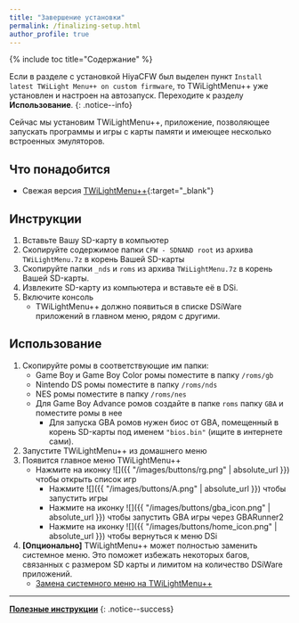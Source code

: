 ```yaml
---
title: "Завершение установки"
permalink: /finalizing-setup.html
author_profile: true
---
```


{% include toc title="Содержание" %}


Если в разделе с установкой HiyaCFW был выделен пункт `Install latest TWiLight Menu++ on custom firmware`, то TWiLightMenu++ уже установлен и настроен на автозапуск. Переходите к разделу **Использование**.
{: .notice--info}

Сейчас мы установим TWiLightMenu++, приложение, позволяющее запускать программы и игры с карты памяти и имеющее несколько встроенных эмуляторов.

## Что понадобится
- Свежая версия [TWiLightMenu++](https://github.com/RocketRobz/TWiLightMenu/releases){:target="_blank"}

## Инструкции
1. Вставьте Вашу SD-карту в компьютер
2. Скопируйте содержимое папки `CFW - SDNAND root` из архива `TWiLightMenu.7z` в корень Вашей SD-карты
3. Скопируйте папки `_nds` и `roms` из архива `TWiLightMenu.7z` в корень Вашей SD-карты.
4. Извлеките SD-карту из компьютера и вставьте её в DSi.
5. Включите консоль
	- TWiLightMenu++ должно появиться в списке DSiWare приложений в главном меню, рядом с другими.

## Использование
1. Скопируйте ромы в соответствующие им папки:
	- Game Boy и Game Boy Color ромы поместите в папку `/roms/gb`
    - Nintendo DS ромы поместите в папку `/roms/nds`
    - NES ромы поместите в папку `/roms/nes`
    - Для Game Boy Advance ромов создайте в папке `roms` папку `GBA` и поместите ромы в нее
		- Для запуска GBA ромов нужен биос от GBA, помещенный в корень SD-карты под именем `"bios.bin"` (ищите в интернете сами).
2. Запустите TWiLightMenu++ из домашнего меню
3. Появится главное меню TWiLightMenu++
	- Нажмите на иконку ![]({{ "/images/buttons/rg.png" | absolute_url }}) чтобы открыть список игр 
		- Нажмите ![]({{ "/images/buttons/A.png" | absolute_url }}) чтобы запустить игры
		- Нажмите на иконку ![]({{ "/images/buttons/gba_icon.png" | absolute_url }}) чтобы запустить GBA игры через GBARunner2     
		- Нажмите на иконку ![]({{ "/images/buttons/home_icon.png" | absolute_url }}) чтобы вернуться к меню DSi
4. **[Опционально]** TWiLightMenu++ может полностью заменить системное меню. Это поможет избежать некоторых багов, связанных с размером SD карты и лимитом на количество DSiWare приложений. 
	- [Замена системного меню на TWiLightMenu++](replacing-system-menu)

____

[**Полезные инструкции**](addons)
{: .notice--success}